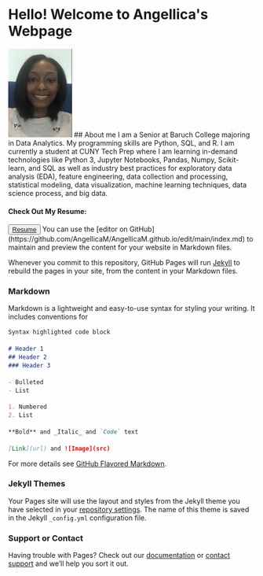 # Hello! Welcome to Angellica's Webpage
<img src="AngellicaM.png" alt="" width="130" height="180">
<!---------------------------------------------------About Me Start---------------------------------------------------------->
## About me
I am a Senior at Baruch College majoring in Data Analytics. My programming skills are Python, SQL, and R. I am currently a student at CUNY Tech Prep where I am learning in-demand technologies like Python 3, Jupyter Notebooks, Pandas, Numpy, Scikit-learn, and SQL as well as industry best practices for exploratory data analysis (EDA), feature engineering, data collection and processing, statistical modeling, data visualization, machine learning techniques, data science process, and big data.

#### Check Out My Resume:
<button class="button" w-50>
  <a href="https://github.com/AngellicaM/AngellicaM.github.io/blob/main/Angellica_Resume.docx">Resume</a>
</button>
<!---------------------------------------------------About Me End---------------------------------------------------------->
You can use the [editor on GitHub](https://github.com/AngellicaM/AngellicaM.github.io/edit/main/index.md) to maintain and preview the content for your website in Markdown files.

Whenever you commit to this repository, GitHub Pages will run [Jekyll](https://jekyllrb.com/) to rebuild the pages in your site, from the content in your Markdown files.

### Markdown

Markdown is a lightweight and easy-to-use syntax for styling your writing. It includes conventions for

```markdown
Syntax highlighted code block

# Header 1
## Header 2
### Header 3

- Bulleted
- List

1. Numbered
2. List

**Bold** and _Italic_ and `Code` text

[Link](url) and ![Image](src)
```

For more details see [GitHub Flavored Markdown](https://guides.github.com/features/mastering-markdown/).

### Jekyll Themes

Your Pages site will use the layout and styles from the Jekyll theme you have selected in your [repository settings](https://github.com/AngellicaM/AngellicaM.github.io/settings/pages). The name of this theme is saved in the Jekyll `_config.yml` configuration file.

### Support or Contact

Having trouble with Pages? Check out our [documentation](https://docs.github.com/categories/github-pages-basics/) or [contact support](https://support.github.com/contact) and we’ll help you sort it out.
